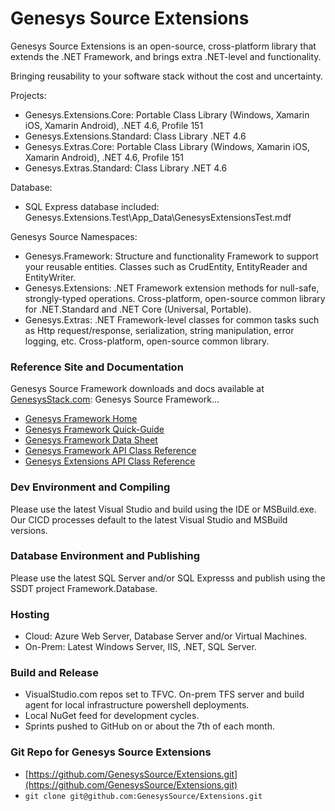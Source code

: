 # Genesys Source Extensions
Genesys Source Extensions is an open-source, cross-platform library that extends the .NET Framework, and brings extra .NET-level and functionality. 

Bringing reusability to your software stack without the cost and uncertainty.

Projects:
* Genesys.Extensions.Core: Portable Class Library (Windows, Xamarin iOS, Xamarin Android), .NET 4.6, Profile 151
* Genesys.Extensions.Standard: Class Library .NET 4.6
* Genesys.Extras.Core: Portable Class Library (Windows, Xamarin iOS, Xamarin Android), .NET 4.6, Profile 151
* Genesys.Extras.Standard: Class Library .NET 4.6

Database:
* SQL Express database included: Genesys.Extensions.Test\App_Data\GenesysExtensionsTest.mdf
 
Genesys Source Namespaces:
* Genesys.Framework: Structure and functionality Framework to support your reusable entities. Classes such as CrudEntity, EntityReader and EntityWriter.
* Genesys.Extensions: .NET Framework extension methods for null-safe, strongly-typed operations. Cross-platform, open-source common library for .NET.Standard and .NET Core (Universal, Portable).
* Genesys.Extras: .NET Framework-level classes for common tasks such as Http request/response, serialization, string manipulation, error logging, etc. Cross-platform, open-source common library.

### Reference Site and Documentation
Genesys Source Framework downloads and docs available at [GenesysStack.com](http://www.GenesysStack.com):
Genesys Source Framework...
* [Genesys Framework Home](http://www.genesysstack.com/)
* [Genesys Framework Quick-Guide](http://docs.genesyssource.com/products/Genesys-Framework/Start-your-Genesys-Source-Framework.pdf)
* [Genesys Framework Data Sheet](http://docs.genesyssource.com/products/Genesys-Framework/What-is-the-Genesys-Source-Framework.pdf)
* [Genesys Framework API Class Reference](http://docs.genesyssource.com/reference/Genesys-Framework)
* [Genesys Extensions API Class Reference ](http://docs.genesyssource.com/reference/Genesys-Extensions)

### Dev Environment and Compiling
Please use the latest Visual Studio and build using the IDE or MSBuild.exe. Our CICD processes default to the latest Visual Studio and MSBuild versions.

### Database Environment and Publishing
Please use the latest SQL Server and/or SQL Expresss and publish using the SSDT project Framework.Database.

### Hosting
- Cloud: Azure Web Server, Database Server and/or Virtual Machines.
- On-Prem: Latest Windows Server, IIS, .NET, SQL Server.

### Build and Release
- VisualStudio.com repos set to TFVC. On-prem TFS server and build agent for local infrastructure powershell deployments.
- Local NuGet feed for development cycles.
- Sprints pushed to GitHub on or about the 7th of each month.

### Git Repo for Genesys Source Extensions
- [https://github.com/GenesysSource/Extensions.git](https://github.com/GenesysSource/Extensions.git)
- `git clone git@github.com:GenesysSource/Extensions.git`